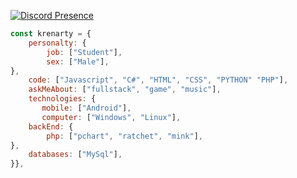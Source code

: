 
[![Discord Presence](https://lanyard.cnrad.dev/api/879740287801495572)](https://discord.com/users/879740287801495572)

```javascript
const krenarty = {
    personalty: {
        job: ["Student"],
        sex: ["Male"],
},               
    code: ["Javascript", "C#", "HTML", "CSS", "PYTHON" "PHP"],
    askMeAbout: ["fullstack", "game", "music"],
    technologies: {
       mobile: ["Android"],
       computer: ["Windows", "Linux"],
    backEnd: {
        php: ["pchart", "ratchet", "mink"],
},
    databases: ["MySql"],
}},
```
